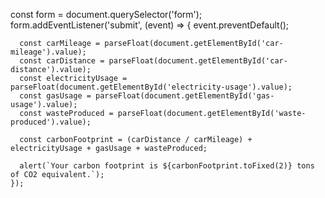   const form = document.querySelector('form');
    form.addEventListener('submit', (event) => {
      event.preventDefault();

      const carMileage = parseFloat(document.getElementById('car-mileage').value);
      const carDistance = parseFloat(document.getElementById('car-distance').value);
      const electricityUsage = parseFloat(document.getElementById('electricity-usage').value);
      const gasUsage = parseFloat(document.getElementById('gas-usage').value);
      const wasteProduced = parseFloat(document.getElementById('waste-produced').value);

      const carbonFootprint = (carDistance / carMileage) + electricityUsage + gasUsage + wasteProduced;

      alert(`Your carbon footprint is ${carbonFootprint.toFixed(2)} tons of CO2 equivalent.`);
    });
